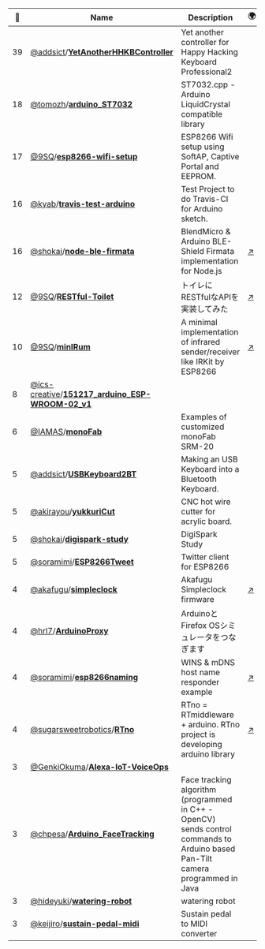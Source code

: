 |:star2: | Name | Description | 🌍|
|---|---|---|---|
|39|[@addsict](https://github.com/addsict)/[**YetAnotherHHKBController**](https://github.com/addsict/YetAnotherHHKBController)|Yet another controller for Happy Hacking Keyboard Professional2||
|18|[@tomozh](https://github.com/tomozh)/[**arduino_ST7032**](https://github.com/tomozh/arduino_ST7032)|ST7032.cpp - Arduino LiquidCrystal compatible library||
|17|[@9SQ](https://github.com/9SQ)/[**esp8266-wifi-setup**](https://github.com/9SQ/esp8266-wifi-setup)|ESP8266 Wifi setup using SoftAP, Captive Portal and EEPROM.||
|16|[@kyab](https://github.com/kyab)/[**travis-test-arduino**](https://github.com/kyab/travis-test-arduino)|Test Project to do Travis-CI for Arduino sketch.||
|16|[@shokai](https://github.com/shokai)/[**node-ble-firmata**](https://github.com/shokai/node-ble-firmata)|BlendMicro & Arduino BLE-Shield Firmata implementation for Node.js|[:arrow_upper_right:](https://www.npmjs.org/package/ble-firmata)|
|12|[@9SQ](https://github.com/9SQ)/[**RESTful-Toilet**](https://github.com/9SQ/RESTful-Toilet)|トイレにRESTfulなAPIを実装してみた|[:arrow_upper_right:](http://eleclog.quitsq.com/2016/01/restful-toilet.html)|
|10|[@9SQ](https://github.com/9SQ)/[**minIRum**](https://github.com/9SQ/minIRum)|A minimal implementation of infrared sender/receiver like IRKit by ESP8266|[:arrow_upper_right:](http://eleclog.quitsq.com/2016/09/minirum.html)|
|8|[@ics-creative](https://github.com/ics-creative)/[**151217_arduino_ESP-WROOM-02_v1**](https://github.com/ics-creative/151217_arduino_ESP-WROOM-02_v1)|||
|6|[@IAMAS](https://github.com/IAMAS)/[**monoFab**](https://github.com/IAMAS/monoFab)|Examples of customized monoFab SRM-20||
|5|[@addsict](https://github.com/addsict)/[**USBKeyboard2BT**](https://github.com/addsict/USBKeyboard2BT)|Making an USB Keyboard into a Bluetooth Keyboard.||
|5|[@akirayou](https://github.com/akirayou)/[**yukkuriCut**](https://github.com/akirayou/yukkuriCut)|CNC hot wire cutter for acrylic board.||
|5|[@shokai](https://github.com/shokai)/[**digispark-study**](https://github.com/shokai/digispark-study)|DigiSpark Study||
|5|[@soramimi](https://github.com/soramimi)/[**ESP8266Tweet**](https://github.com/soramimi/ESP8266Tweet)|Twitter client for ESP8266||
|4|[@akafugu](https://github.com/akafugu)/[**simpleclock**](https://github.com/akafugu/simpleclock)|Akafugu Simpleclock firmware|[:arrow_upper_right:](http://akafugu.jp/posts/products/simpleclock)|
|4|[@hrl7](https://github.com/hrl7)/[**ArduinoProxy**](https://github.com/hrl7/ArduinoProxy)|ArduinoとFirefox OSシミュレータをつなぎます||
|4|[@soramimi](https://github.com/soramimi)/[**esp8266naming**](https://github.com/soramimi/esp8266naming)|WINS & mDNS host name responder example|[:arrow_upper_right:](http://www.soramimi.jp/esp8266/naming/)|
|4|[@sugarsweetrobotics](https://github.com/sugarsweetrobotics)/[**RTno**](https://github.com/sugarsweetrobotics/RTno)|RTno = RTmiddleware + arduino. RTno project is developing arduino library|[:arrow_upper_right:](http://www.ysuga.net/robot/rtm/rtc/rtno)|
|3|[@GenkiOkuma](https://github.com/GenkiOkuma)/[**Alexa-IoT-VoiceOps**](https://github.com/GenkiOkuma/Alexa-IoT-VoiceOps)|||
|3|[@chpesa](https://github.com/chpesa)/[**Arduino_FaceTracking**](https://github.com/chpesa/Arduino_FaceTracking)|Face tracking algorithm (programmed in C++ - OpenCV) sends control commands to Arduino based Pan-Tilt camera programmed in Java ||
|3|[@hideyuki](https://github.com/hideyuki)/[**watering-robot**](https://github.com/hideyuki/watering-robot)|watering robot||
|3|[@keijiro](https://github.com/keijiro)/[**sustain-pedal-midi**](https://github.com/keijiro/sustain-pedal-midi)|Sustain pedal to MIDI converter||

